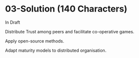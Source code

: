 # 03-Solution (140 Characters)

In Draft

Distribute Trust among peers and facilitate co-operative games.

Apply open-source methods.

Adapt maturity models to distributed organisation.
